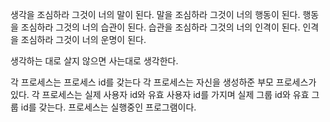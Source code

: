 생각을 조심하라 그것이 너의 말이 된다.
말을 조심하라 그것이 너의 행동이 된다.
행동을 조심하라 그것의 너의 습관이 된다.
습관을 조심하라 그것의 너의 인격이 된다.
인격을 조심하라 그것이 너의 운명이 된다.

생각하는 대로 살지 않으면 사는대로 생각한다.

각 프로세스는 프로세스 id를 갖는다
각 프로세스는 자신을 생성하준 부모 프로세스가 있다.
각 프로세스는 실제 사용자 id와 유효 사용자 id를 가지며 실제 그룹 id와 유효 그룹 id를 갖는다.
프로세스는 실행중인 프로그램이다.
